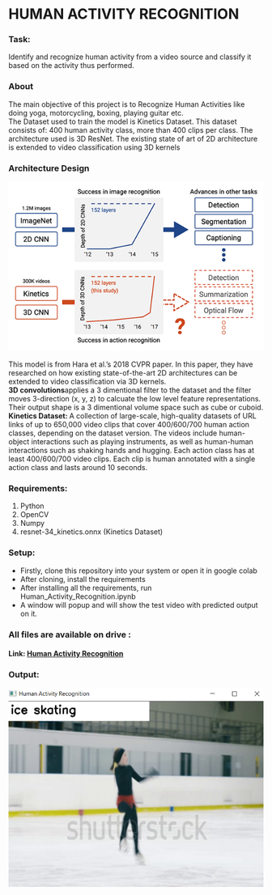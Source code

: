 <h1> HUMAN ACTIVITY RECOGNITION </h1>

<h3> Task: </h3> Identify and recognize human activity from a video 
source and classify it based on the activity thus performed.  

<h3> About </h3>

<p> The main objective of this project is to Recognize Human Activities like doing yoga, motorcycling, boxing, playing guitar etc. <br> The Dataset used to train the model is Kinetics Dataset. This dataset consists of: 400 human activity class, more than 400 clips per class. The architecture used is 3D ResNet. The existing state of art of 2D architecture is extended to video classification using 3D kernels</p>

<h3>Architecture Design</h3>

<img src="img/arch.png">

<p>This model is from Hara et al.’s 2018 CVPR paper. In this paper, they have researched on how existing state-of-the-art 2D architectures can be extended to video classification via 3D kernels. <br><b>3D convolutions</b>applies a 3 dimentional filter to the dataset and the filter moves 3-direction (x, y, z) to calcuate the low level feature representations. Their output shape is a 3 dimentional volume space such as cube or cuboid. <br><b>Kinetics Dataset: </b> A collection of large-scale, high-quality datasets of URL links of up to 650,000 video clips that cover 400/600/700 human action classes, depending on the dataset version. The videos include human-object interactions such as playing instruments, as well as human-human interactions such as shaking hands and hugging. Each action class has at least 400/600/700 video clips. Each clip is human annotated with a single action class and lasts around 10 seconds.</p>

<h3>Requirements:</h3>
<ol>
	<li>Python</li>
	<li>OpenCV</li>
	<li>Numpy</li>
	<li>resnet-34_kinetics.onnx (Kinetics Dataset) </li>
</ol>
<!-- * Python
* OpenCV
* Numpys
* resnet-34_kinetics.onnx -->

<h3>Setup: </h3>

<ul>
	<li>Firstly, clone this repository into your system or open it in google colab</li>
	<li>After cloning, install the requirements</li>
	<li>After installing all the requirements, run Human_Activity_Recognition.ipynb</li>
	<li>A window will popup and will show the test video with predicted output on it.
	</li>
</ul>

<h3>All files are available on drive :</h3>

<h4>Link: <a href="https://drive.google.com/drive/folders/1XgG1gcvVOAHI_8yU9Qil8FMk87El8HeK?usp=sharing">Human Activity Recognition</a> </h4>



<h3>Output: </h3>
<img src="img/1.png">